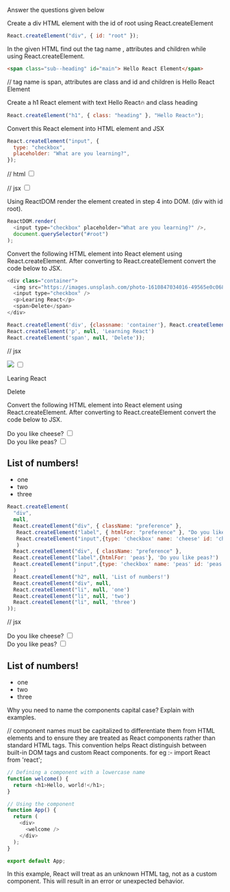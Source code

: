 Answer the questions given below

Create a div HTML element with the id of root using React.createElement

```js
React.createElement("div", { id: "root" });
```

In the given HTML find out the tag name , attributes and children while using React.createElement.

```html
<span class="sub--heading" id="main"> Hello React Element</span>
```

// tag name is span, attributes are class and id and children is Hello React Element

Create a h1 React element with text Hello React🔥 and class heading

```js
React.createElement("h1", { class: "heading" }, "Hello React🔥");
```

Convert this React element into HTML element and JSX

```js
React.createElement("input", {
  type: "checkbox",
  placeholder: "What are you learning?",
});
```

// html
<input type='checkbox' placeholder ='What are you learning?' >

// jsx
<input type='checkbox' placeholder ='What are you learning?' />

Using ReactDOM render the element created in step 4 into DOM. (div with id root).

```js
ReactDOM.render(
  <input type="checkbox" placeholder="What are you learning?" />,
  document.querySelector("#root")
);
```

Convert the following HTML element into React element using React.createElement. After converting to React.createElement convert the code below to JSX.

```js
<div class="container">
  <img src="https://images.unsplash.com/photo-1610847034016-49565e0c068a?ixid=MXwxMjA3fDB8MHxwaG90by1wYWdlfHx8fGVufDB8fHw%3D&ixlib=rb-1.2.1&auto=format&fit=crop&w=1952&q=80" />
  <input type="checkbox" />
  <p>Learing React</p>
  <span>Delete</span>
</div>
```

```js
React.createElement('div', {classname: 'container'}, React.createElement('img', {src: "https://images.unsplash.com/photo-1610847034016-49565e0c068a?ixid=MXwxMjA3fDB8MHxwaG90by1wYWdlfHx8fGVufDB8fHw%3D&ixlib=rb-1.2.1&auto=format&fit=crop&w=1952&q=80"})React.createElement('input', {type: "chackbox"})
React.createElement('p', null, 'Learning React')
React.createElement('span', null, 'Delete'));

```

// jsx

<div className="container"/>
  <img src="https://images.unsplash.com/photo-1610847034016-49565e0c068a?ixid=MXwxMjA3fDB8MHxwaG90by1wYWdlfHx8fGVufDB8fHw%3D&ixlib=rb-1.2.1&auto=format&fit=crop&w=1952&q=80" />
  <input type="checkbox" />
  <p>Learing React</p>
  <span>Delete</span>
</div>

Convert the following HTML element into React element using React.createElement. After converting to React.createElement convert the code below to JSX.

<div>
  <div class="preference">
    <label for="cheese">Do you like cheese?</label>
    <input type="checkbox" name="cheese" id="cheese" />
  </div>
  <div class="preference">
    <label for="peas">Do you like peas?</label>
    <input type="checkbox" name="peas" id="peas" />
  </div>
  <h2>List of numbers!</h2>
  <ul>
    <li>one</li>
    <li>two</li>
    <li>three</li>
  </ul>
</div>

```js
React.createElement(
  "div",
  null,
  React.createElement("div", { className: "preference" },
   React.createElement("label", { htmlFor: "preference" }, "Do you like cheese?")
   React.createElement("input",{type: 'checkbox' name: 'cheese' id: 'cheese'}, 'Do you like cheese?')
   )
  React.createElement("div", { className: "preference" },
  React.createElement("label",{htmlFor: 'peas'}, 'Do you like peas?')
  React.createElement("input",{type: 'checkbox' name: 'peas' id: 'peas'}, 'Do you like peas?')
  )
  React.createElement("h2", null, 'List of numbers!')
  React.createElement("div", null,
  React.createElement("li", null, 'one')
  React.createElement("li", null, 'two')
  React.createElement("li", null, 'three')
));
```

// jsx

<div>
  <div className="preference"/>
    <label htmlFor="cheese">Do you like cheese?</label>
    <input type="checkbox" name="cheese" id="cheese" />
  </div>
  <div className="preference"/>
    <label htmlFor="peas">Do you like peas?</label>
    <input type="checkbox" name="peas" id="peas" />
  </div>
  <h2>List of numbers!</h2>
  <ul>
    <li>one</li>
    <li>two</li>
    <li>three</li>
  </ul>
</div>

Why you need to name the components capital case? Explain with examples.

// component names must be capitalized to differentiate them from HTML elements and to ensure they are treated as React components rather than standard HTML tags. This convention helps React distinguish between built-in DOM tags and custom React components.
for eg :-
import React from 'react';

```js
// Defining a component with a lowercase name
function welcome() {
  return <h1>Hello, world!</h1>;
}

// Using the component
function App() {
  return (
    <div>
      <welcome />
    </div>
  );
}

export default App;
```

In this example, React will treat <welcome /> as an unknown HTML tag, not as a custom component. This will result in an error or unexpected behavior.
